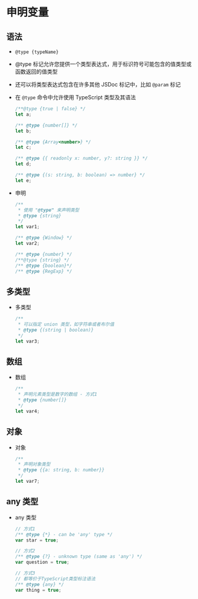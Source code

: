 # 申明变量

## 语法

+ `@type {typeName}`

+ @type 标记允许您提供一个类型表达式，用于标识符号可能包含的值类型或函数返回的值类型
+ 还可以将类型表达式包含在许多其他 JSDoc 标记中，比如 `@param` 标记

+ 在 `@type` 命令中允许使用 TypeScript 类型及其语法

  ```js
  /**@type {true | false} */
  let a;

  /** @type {number[]} */
  let b;

  /** @type {Array<number>} */
  let c;

  /** @type {{ readonly x: number, y?: string }} */
  let d;

  /** @type {(s: string, b: boolean) => number} */
  let e;
  ```

+ 申明

  ```js
  /**
   * 使用 "@type" 来声明类型
   * @type {string}
   */
  let var1;
  ```

  ```js
  /** @type {Window} */
  let var2;
  ```

  ```js
  /** @type {number} */
  /**@type {string} */
  /** @type {boolean}*/
  /** @type {RegExp} */
  ```

## 多类型

+ 多类型

  ```js
  /**
   * 可以指定 union 类型，如字符串或者布尔值
   * @type {(string | boolean)}
   */
  let var3;
  ```

## 数组

+ 数组

  ```js
  /**
   * 声明元素类型是数字的数组 - 方式1
   * @type {number[]}
   */
  let var4;
  ```

## 对象

+ 对象

  ```js
  /**
   * 声明对象类型
   * @type {{a: string, b: number}}
   */
  let var7;
  ```

## any 类型

+ any 类型

  ```js
  // 方式1
  /** @type {*} - can be 'any' type */
  var star = true;
  ```

  ```js
  // 方式2
  /** @type {?} - unknown type (same as 'any') */
  var question = true;
  ```

  ```js
  // 方式3
  // 都等价于TypeScript类型标注语法
  /** @type {any} */
  var thing = true;
  ```
